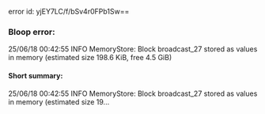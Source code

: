 error id: yjEY7LC/f/bSv4r0FPb1Sw==
### Bloop error:

25/06/18 00:42:55 INFO MemoryStore: Block broadcast_27 stored as values in memory (estimated size 198.6 KiB, free 4.5 GiB)
#### Short summary: 

25/06/18 00:42:55 INFO MemoryStore: Block broadcast_27 stored as values in memory (estimated size 19...